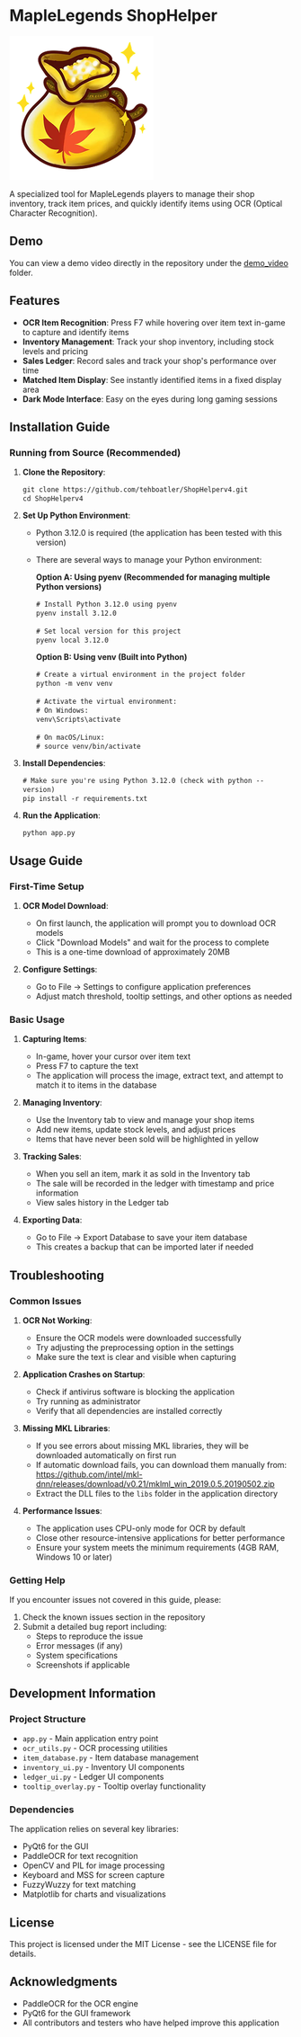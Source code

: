 # MapleLegends ShopHelper

![MapleLegends ShopHelper](app_icon.png)

A specialized tool for MapleLegends players to manage their shop inventory, track item prices, and quickly identify items using OCR (Optical Character Recognition).

## Demo

You can view a demo video directly in the repository under the [demo_video](demo_video/) folder.

## Features

- **OCR Item Recognition**: Press F7 while hovering over item text in-game to capture and identify items
- **Inventory Management**: Track your shop inventory, including stock levels and pricing
- **Sales Ledger**: Record sales and track your shop's performance over time
- **Matched Item Display**: See instantly identified items in a fixed display area
- **Dark Mode Interface**: Easy on the eyes during long gaming sessions

## Installation Guide

### Running from Source (Recommended)

1. **Clone the Repository**:
   ```
   git clone https://github.com/tehboatler/ShopHelperv4.git
   cd ShopHelperv4
   ```

2. **Set Up Python Environment**:
   - Python 3.12.0 is required (the application has been tested with this version)
   - There are several ways to manage your Python environment:

     **Option A: Using pyenv (Recommended for managing multiple Python versions)**
     ```
     # Install Python 3.12.0 using pyenv
     pyenv install 3.12.0
     
     # Set local version for this project
     pyenv local 3.12.0
     ```

     **Option B: Using venv (Built into Python)**
     ```
     # Create a virtual environment in the project folder
     python -m venv venv
     
     # Activate the virtual environment:
     # On Windows:
     venv\Scripts\activate
     
     # On macOS/Linux:
     # source venv/bin/activate
     ```

3. **Install Dependencies**:
   ```
   # Make sure you're using Python 3.12.0 (check with python --version)
   pip install -r requirements.txt
   ```

4. **Run the Application**:
   ```
   python app.py
   ```

## Usage Guide

### First-Time Setup

1. **OCR Model Download**:
   - On first launch, the application will prompt you to download OCR models
   - Click "Download Models" and wait for the process to complete
   - This is a one-time download of approximately 20MB

2. **Configure Settings**:
   - Go to File → Settings to configure application preferences
   - Adjust match threshold, tooltip settings, and other options as needed

### Basic Usage

1. **Capturing Items**:
   - In-game, hover your cursor over item text
   - Press F7 to capture the text
   - The application will process the image, extract text, and attempt to match it to items in the database

2. **Managing Inventory**:
   - Use the Inventory tab to view and manage your shop items
   - Add new items, update stock levels, and adjust prices
   - Items that have never been sold will be highlighted in yellow

3. **Tracking Sales**:
   - When you sell an item, mark it as sold in the Inventory tab
   - The sale will be recorded in the ledger with timestamp and price information
   - View sales history in the Ledger tab

4. **Exporting Data**:
   - Go to File → Export Database to save your item database
   - This creates a backup that can be imported later if needed

## Troubleshooting

### Common Issues

1. **OCR Not Working**:
   - Ensure the OCR models were downloaded successfully
   - Try adjusting the preprocessing option in the settings
   - Make sure the text is clear and visible when capturing

2. **Application Crashes on Startup**:
   - Check if antivirus software is blocking the application
   - Try running as administrator
   - Verify that all dependencies are installed correctly

3. **Missing MKL Libraries**:
   - If you see errors about missing MKL libraries, they will be downloaded automatically on first run
   - If automatic download fails, you can download them manually from:
     https://github.com/intel/mkl-dnn/releases/download/v0.21/mklml_win_2019.0.5.20190502.zip
   - Extract the DLL files to the `libs` folder in the application directory

4. **Performance Issues**:
   - The application uses CPU-only mode for OCR by default
   - Close other resource-intensive applications for better performance
   - Ensure your system meets the minimum requirements (4GB RAM, Windows 10 or later)

### Getting Help

If you encounter issues not covered in this guide, please:
1. Check the known issues section in the repository
2. Submit a detailed bug report including:
   - Steps to reproduce the issue
   - Error messages (if any)
   - System specifications
   - Screenshots if applicable

## Development Information

### Project Structure

- `app.py` - Main application entry point
- `ocr_utils.py` - OCR processing utilities
- `item_database.py` - Item database management
- `inventory_ui.py` - Inventory UI components
- `ledger_ui.py` - Ledger UI components
- `tooltip_overlay.py` - Tooltip overlay functionality

### Dependencies

The application relies on several key libraries:
- PyQt6 for the GUI
- PaddleOCR for text recognition
- OpenCV and PIL for image processing
- Keyboard and MSS for screen capture
- FuzzyWuzzy for text matching
- Matplotlib for charts and visualizations

## License

This project is licensed under the MIT License - see the LICENSE file for details.

## Acknowledgments

- PaddleOCR for the OCR engine
- PyQt6 for the GUI framework
- All contributors and testers who have helped improve this application
